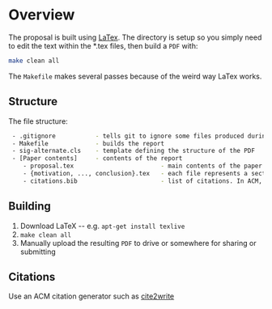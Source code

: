 # Overview

The proposal is built using [LaTex](http://www.latex-project.org/). 
The directory is setup so you simply need to edit the text within
the *.tex files, then build a `PDF` with:
```bash
make clean all
```

The `Makefile` makes several passes because of the weird way LaTex works.

## Structure

The file structure:

```bash
 - .gitignore           - tells git to ignore some files produced during the build
 - Makefile             - builds the report
 - sig-alternate.cls    - template defining the structure of the PDF
 - [Paper contents]     - contents of the report
    - proposal.tex                        - main contents of the paper. includes the other files during build time
    - {motivation, ..., conclusion}.tex   - each file represents a section of the paper
    - citations.bib                       - list of citations. In ACM, click "BibTeX" then copy/paste the contents of the popup. These can be referenced by name
```

## Building
  1. Download LaTeX -- e.g. `apt-get install texlive`
  2. `make clean all`
  3. Manually upload the resulting `PDF` to drive or somewhere for sharing or submitting

## Citations
Use an ACM citation generator such as [cite2write](http://www.qub.ac.uk/cite2write/harvard3l.html)

